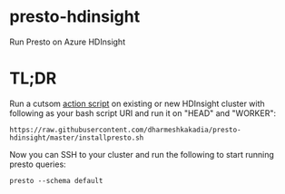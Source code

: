 # presto-hdinsight
Run Presto on Azure HDInsight

# TL;DR 
Run a cutsom [action script](https://docs.microsoft.com/en-us/azure/hdinsight/hdinsight-hadoop-customize-cluster-linux) on existing or new HDInsight cluster with following as your bash script URI and run it on "HEAD" and "WORKER":
```
https://raw.githubusercontent.com/dharmeshkakadia/presto-hdinsight/master/installpresto.sh
```

Now you can SSH to your cluster and run the following to start running presto queries:
```
presto --schema default
```
